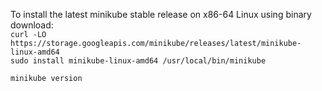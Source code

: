 
To install the latest minikube stable release on x86-64 Linux using binary download:    
`curl -LO https://storage.googleapis.com/minikube/releases/latest/minikube-linux-amd64`  
`sudo install minikube-linux-amd64 /usr/local/bin/minikube`  

`minikube version`    
